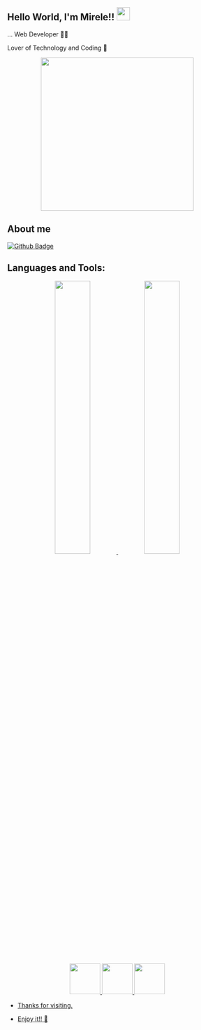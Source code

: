 ## Hello World, I'm Mirele!! <img src=https://github.com/TheDudeThatCode/TheDudeThatCode/blob/master/Assets/Earth.gif width="30">
 
… Web Developer 👩‍💻
 
Lover of Technology and Coding 💓

<p align="center">
  <img src="https://super.abril.com.br/wp-content/uploads/2016/09/super_imggato_digitando_0.gif" width="350">
</p>
 
## About me 
[![Github Badge](https://img.shields.io/badge/-Github-000?style=flat-square&logo=Github&logoColor=white&link=https://github.com/MegMinnie)](https://github.com/MegMinnie)

## Languages and Tools:<a href="https://github.com/MegMinnie">

<div align="center">
   <img src="https://github-readme-stats-eight-theta.vercel.app/api?username=jeniblodev&show_icons=true&theme=algolia&include_all_commits=true&count_private=true" width="40%" />
   <img src="https://github-readme-stats-eight-theta.vercel.app/api/top-langs/?username=MegMinnie&layout=compact&langs_count=8&theme=algolia" width="40%" />
</div>


<div align="center">
  <img src="https://cdn.jsdelivr.net/gh/devicons/devicon/icons/html5/html5-original.svg" width="70px" />
  <img src="https://cdn.jsdelivr.net/gh/devicons/devicon/icons/css3/css3-original.svg" width="70px" />
  <img src="https://cdn.jsdelivr.net/gh/devicons/devicon/icons/javascript/javascript-original.svg" width="70px" />
</div>
          

- Thanks for visiting. 
 
- Enjoy it!! 🤖
